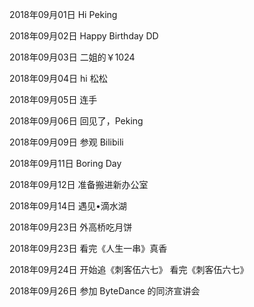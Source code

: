 2018年09月01日
Hi Peking

2018年09月02日
Happy Birthday DD

2018年09月03日
二姐的￥1024

2018年09月04日
hi 松松

2018年09月05日
连手

2018年09月06日
回见了，Peking

2018年09月09日
参观 Bilibili

2018年09月11日
Boring Day

2018年09月12日
准备搬进新办公室

2018年09月14日
遇见•滴水湖

2018年09月23日
外高桥吃月饼

2018年09月23日
看完《人生一串》真香

2018年09月24日
开始追《刺客伍六七》
看完《刺客伍六七》

2018年09月26日
参加 ByteDance 的同济宣讲会